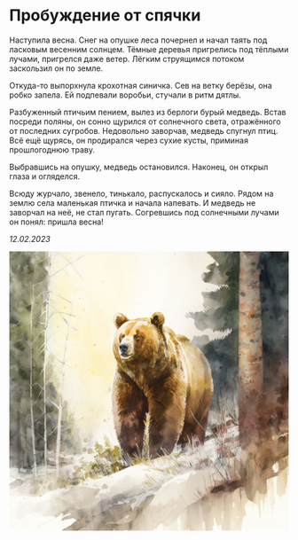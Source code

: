 # Пробуждение от спячки

Наступила весна. Снег на опушке леса почернел и начал таять под ласковым весенним солнцем. Тёмные деревья пригрелись под тёплыми лучами, пригрелся даже ветер. Лёгким струящимся потоком заскользил он по земле.

Откуда-то выпорхнула крохотная синичка. Сев на ветку берёзы, она робко запела. Ей подпевали воробьи, стучали в ритм дятлы.

Разбуженный птичьим пением, вылез из берлоги бурый медведь. Встав посреди поляны, он сонно щурился от солнечного света, отражённого от последних сугробов. Недовольно заворчав, медведь спугнул птиц.  Всё ещё щурясь, он продирался через сухие кусты, приминая прошлогоднюю траву.

Выбравшись на опушку, медведь остановился. Наконец, он открыл глаза и огляделся.

Всюду журчало, звенело, тинькало, распускалось и сияло. Рядом на землю села маленькая птичка и начала напевать. И медведь не заворчал на неё, не стал пугать. Согревшись под солнечными лучами он понял: пришла весна!

*12.02.2023*

![Медведь](../images/bear.jpg)
